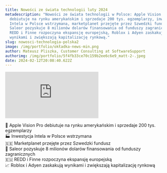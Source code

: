 ```yaml
---
title: Nowości ze świata technologii luty 2024
metadescription: "Nowości ze świata technologii w Polsce: Apple Vision Pro
  debiutuje na rynku amerykańskim i sprzedaje 200 tys. egzemplarzy, inwestycja
  Intela w Polsce wstrzymana, marketplanet przejęte przez Szwedzki fundusz,
  Saleor pozyskuje 8 milionów dolarów finansowania od funduszy zagranicznych,
  REDD i Finne rozpoczyna ekspansję europejską, Roblox i Adyen zaskakują
  wynikami i zwiększają kapitalizację rynkową."
slug: nowosci-technologia-polska2
image: /img/portfolio/okładka-news-min.png
author: Mateusz Pliszka, Customer Consulting at SoftwareSupport
authorimg: /img/portfolio/5f4fb33ce70c159b2ee6c6e9_matt-2-.jpeg
date: 2024-02-12T20:08:40.622Z
---
```

<iframe width="auto" height="auto" src="https://www.youtube.com/embed/C3e9OxoqyW0?si=k-Q3v5Cv-3hsHnNr" title="YouTube video player" frameborder="0" allow="accelerometer; autoplay; clipboard-write; encrypted-media; gyroscope; picture-in-picture; web-share" allowfullscreen></iframe>

🥽 Apple Vision Pro debiutuje na rynku amerykańskim i sprzedaje 200 tys. egzemplarzy\
🏭 Inwestycja Intela w Polsce wstrzymana\
🇸🇪 Marketplanet przejęte przez Szwedzki fundusz\
🛒 Saleor pozyskuje 8 milionów dolarów finansowania od funduszy zagranicznych\
🇪🇺 REDD i Finne rozpoczyna ekspansję europejską\
📈 Roblox i Adyen zaskakują wynikami i zwiększają kapitalizację rynkową